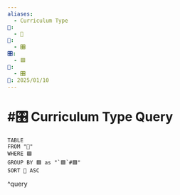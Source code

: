 ```yaml
---
aliases:
  - Curriculum Type
📁:
  - 🔢
🔢:
  - 🎛️
🎛️:
  - 🟩
🔀:
  - 🎛️
📅: 2025/01/10
---
```

# #🎛️ Curriculum Type Query

```dataview
TABLE
FROM "📁"
WHERE 🟩
GROUP BY 🟩 as "`🟩`#🟩"
SORT 📅 ASC
```

^query